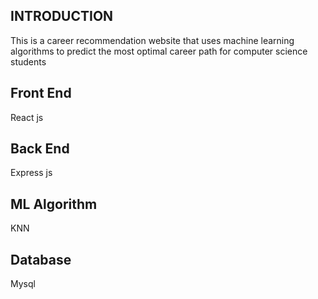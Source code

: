 
## INTRODUCTION

This is a career recommendation website that uses machine learning algorithms to predict the most optimal career path for computer science students

## Front End

React js

## Back End

Express js

## ML Algorithm

KNN

## Database

Mysql



